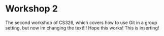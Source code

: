 # Workshop 2

The second workshop of CS326, which covers how to use Git in a group setting,
but now Im changing the text!!! Hope this works! This is inserting!
